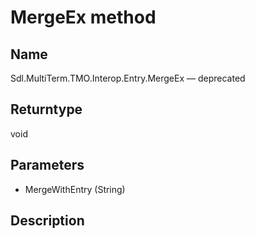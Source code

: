 # MergeEx method

## Name

Sdl.MultiTerm.TMO.Interop.Entry.MergeEx —          deprecated

## Returntype
void


## Parameters
* MergeWithEntry (String)

## Description
